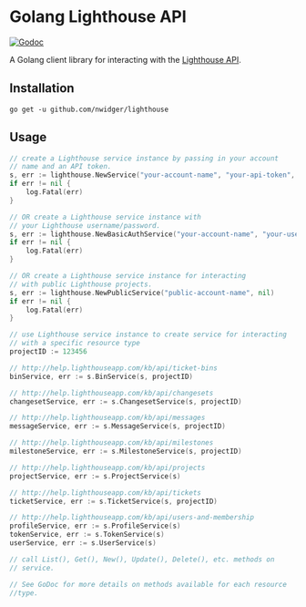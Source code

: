 Golang Lighthouse API
=====================

[![Godoc](http://img.shields.io/badge/godoc-reference-blue.svg?style=flat)](https://godoc.org/github.com/nwidger/lighthouse)

A Golang client library for interacting with the
[Lighthouse API](http://lighthouseapp.com/api).

## Installation

```
go get -u github.com/nwidger/lighthouse
```

## Usage

``` go
// create a Lighthouse service instance by passing in your account
// name and an API token.
s, err := lighthouse.NewService("your-account-name", "your-api-token", nil)
if err != nil {
	log.Fatal(err)
}

// OR create a Lighthouse service instance with
// your Lighthouse username/password.
s, err := lighthouse.NewBasicAuthService("your-account-name", "your-username", "your-password", nil)
if err != nil {
	log.Fatal(err)
}

// OR create a Lighthouse service instance for interacting
// with public Lighthouse projects.
s, err := lighthouse.NewPublicService("public-account-name", nil)
if err != nil {
	log.Fatal(err)
}

// use Lighthouse service instance to create service for interacting
// with a specific resource type
projectID := 123456

// http://help.lighthouseapp.com/kb/api/ticket-bins
binService, err := s.BinService(s, projectID)

// http://help.lighthouseapp.com/kb/api/changesets
changesetService, err := s.ChangesetService(s, projectID)

// http://help.lighthouseapp.com/kb/api/messages
messageService, err := s.MessageService(s, projectID)

// http://help.lighthouseapp.com/kb/api/milestones
milestoneService, err := s.MilestoneService(s, projectID)

// http://help.lighthouseapp.com/kb/api/projects
projectService, err := s.ProjectService(s)

// http://help.lighthouseapp.com/kb/api/tickets
ticketService, err := s.TicketService(s, projectID)

// http://help.lighthouseapp.com/kb/api/users-and-membership
profileService, err := s.ProfileService(s)
tokenService, err := s.TokenService(s)
userService, err := s.UserService(s)

// call List(), Get(), New(), Update(), Delete(), etc. methods on
// service.

// See GoDoc for more details on methods available for each resource
//type.
```
